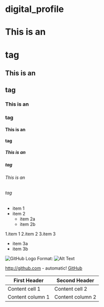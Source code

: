 # digital_profile


# This is an <h1> tag
## This is an <h2> tag
### This is an <h3> tag
#### This is an <h4> tag
##### This is an <h5> tag
###### This is an <h6> tag


* item 1
* item 2
  * item 2a
  * item 2b


1.item 1
2.item 2
3.item 3
  * item 3a
  * item 3b


![GitHub Logo](/images/logo.png)
Format: ![Alt Text](url)


http://github.com - automatic!
[GitHub](http://github.com)


First Header | Second Header
------------ | -------------
Content cell 1 | Content cell 2
Content column 1 | Content column 2
